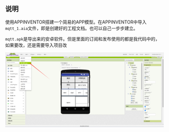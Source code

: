 ## 说明

使用APPINVENTOR搭建一个简易的APP模型。在APPINVENTOR中导入 `mqtt_1.aia`文件，即是创建好的工程文档。也可以自己一步步建立。

`mqtt.apk`是导出来的安卓软件。但是里面的订阅和发布使用的都是我代码中的，如果要改，还是需要导入项目改

![image-20241110232319624](image/14_APP体验/image-20241110232319624.png)